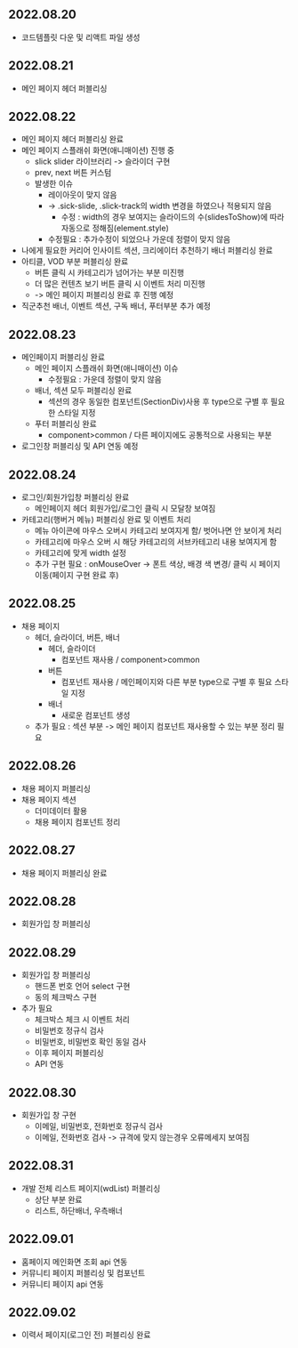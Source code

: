 ## 2022.08.20

- 코드템플릿 다운 및 리액트 파일 생성

## 2022.08.21

- 메인 페이지 헤더 퍼블리싱

## 2022.08.22

- 메인 페이지 헤더 퍼블리싱 완료
- 메인 페이지 스플래쉬 화면(애니매이션) 진행 중
  - slick slider 라이브러리 -> 슬라이더 구현
  - prev, next 버튼 커스텀
  - 발생한 이슈
    - 레이아웃이 맞지 않음
    - -> .sick-slide, .slick-track의 width 변경을 하였으나 적용되지 않음
      - 수정 : width의 경우 보여지는 슬라이드의 수(slidesToShow)에 따라 자동으로 정해짐(element.style)
    - 수정필요 : 추가수정이 되었으나 가운데 정렬이 맞지 않음
- 나에게 필요한 커리어 인사이트 섹션, 크리에이터 추천하기 배너 퍼블리싱 완료
- 아티클, VOD 부분 퍼블리싱 완료
  - 버튼 클릭 시 카테고리가 넘어가는 부분 미진행
  - 더 많은 컨텐츠 보기 버튼 클릭 시 이벤트 처리 미진행
  - -> 메인 페이지 퍼블리싱 완료 후 진행 예정
- 직군추천 배너, 이벤트 섹션, 구독 배너, 푸터부분 추가 예정

## 2022.08.23

- 메인페이지 퍼블리싱 완료
  - 메인 페이지 스플래쉬 화면(애니매이션) 이슈
    - 수정필요 : 가운데 정렬이 맞지 않음
  - 배너, 섹션 모두 퍼블리싱 완료
    - 섹션의 경우 동일한 컴포넌트(SectionDiv)사용 후 type으로 구별 후 필요한 스타일 지정
  - 푸터 퍼블리싱 완료
    - component>common / 다른 페이지에도 공통적으로 사용되는 부분
- 로그인창 퍼블리싱 및 API 연동 예정

## 2022.08.24

- 로그인/회원가입창 퍼블리싱 완료
  - 메인페이지 헤더 회원가입/로그인 클릭 시 모달창 보여짐
- 카테고리(행버거 메뉴) 퍼블리싱 완료 및 이벤트 처리
  - 메뉴 아이콘에 마우스 오버시 카테고리 보여지게 함/ 벗어나면 안 보이게 처리
  - 카테고리에 마우스 오버 시 해당 카테고리의 서브카테고리 내용 보여지게 함
  - 카테고리에 맞게 width 설정
  - 추가 구현 필요 : onMouseOver -> 폰트 색상, 배경 색 변경/ 클릭 시 페이지 이동(페이지 구현 완료 후)

## 2022.08.25

- 채용 페이지
  - 헤더, 슬라이더, 버튼, 배너
    - 헤더, 슬라이더
      - 컴포넌트 재사용 / component>common
    - 버튼
      - 컴포넌트 재사용 / 메인페이지와 다른 부분 type으로 구별 후 필요 스타일 지정
    - 배너
      - 새로운 컴포넌트 생성
  - 추가 필요 : 섹션 부분 -> 메인 페이지 컴포넌트 재사용할 수 있는 부분 정리 필요

## 2022.08.26

- 채용 페이지 퍼블리싱
- 채용 페이지 섹션
  - 더미데이터 활용
  - 채용 페이지 컴포넌트 정리

## 2022.08.27

- 채용 페이지 퍼블리싱 완료

## 2022.08.28

- 회원가입 창 퍼블리싱

## 2022.08.29

- 회원가입 창 퍼블리싱
  - 핸드폰 번호 언어 select 구현
  - 동의 체크박스 구현
- 추가 필요
  - 체크박스 체크 시 이벤트 처리
  - 비밀번호 정규식 검사
  - 비밀번호, 비밀번호 확인 동일 검사
  - 이후 페이지 퍼블리싱
  - API 연동

## 2022.08.30

- 회원가입 창 구현
  - 이메일, 비밀번호, 전화번호 정규식 검사
  - 이메일, 전화번호 검사 -> 규격에 맞지 않는경우 오류메세지 보여짐

## 2022.08.31

- 개발 전체 리스트 페이지(wdList) 퍼블리싱
  - 상단 부분 완료
  - 리스트, 하단배너, 우측배너

## 2022.09.01

- 홈페이지 메인화면 조회 api 연동
- 커뮤니티 페이지 퍼블리싱 및 컴포넌트
- 커뮤니티 페이지 api 연동

## 2022.09.02

- 이력서 페이지(로그인 전) 퍼블리싱 완료
